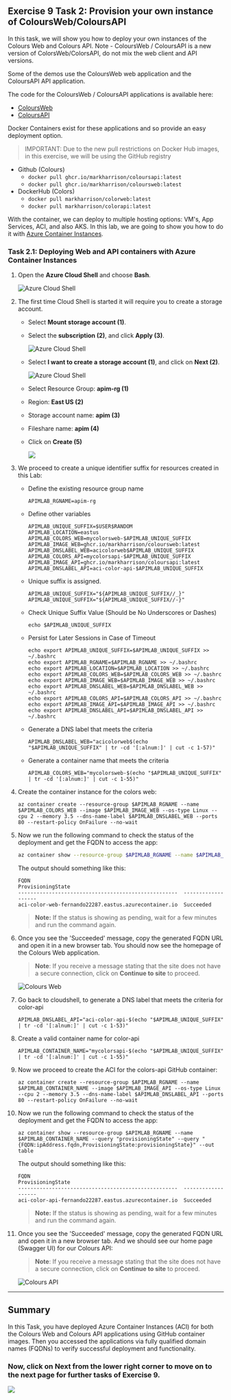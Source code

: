 ## Exercise 9 Task 2: Provision your own instance of ColoursWeb/ColoursAPI

In this task, we will show you how to deploy your own instances of the Colours Web and Colours API. Note - ColoursWeb / ColoursAPI is a new version of ColorsWeb/ColorsAPI, do not mix the web client and API versions.

Some of the demos use the ColoursWeb web application and the ColoursAPI API application. 

The code for the ColoursWeb / ColoursAPI applications is available here:

- [ColoursWeb](https://github.com/markharrison/ColoursWeb)
- [ColoursAPI](https://github.com/markharrison/ColoursAPI)

Docker Containers exist for these applications and so provide an easy deployment option.

> IMPORTANT: Due to the new pull restrictions on Docker Hub images, in this exercise, we will be using the GitHub registry

- Github (Colours)
  - `docker pull ghcr.io/markharrison/coloursapi:latest`
  - `docker pull ghcr.io/markharrison/coloursweb:latest`
- DockerHub (Colors)
  - `docker pull markharrison/colorweb:latest`
  - `docker pull markharrison/colorapi:latest`

With the container, we can deploy to multiple hosting options: VM's, App Services, ACI, and also AKS. In this lab, we are going to show you how to do it with [Azure Container Instances](https://docs.microsoft.com/en-us/azure/container-instances/).

### Task 2.1: Deploying Web and API containers with Azure Container Instances

1. Open the **Azure Cloud Shell** and choose **Bash**.

     ![Azure Cloud Shell](media/E9T2.1S1-0309.png)

1. The first time Cloud Shell is started it will require you to create a storage account.

   - Select **Mount storage account (1)**.
   - Select the **subscription (2)**, and click **Apply (3)**.

     ![Azure Cloud Shell](media/E9T2.1S2.1-0309.png)

   - Select **I want to create a storage account (1)**, and click on **Next (2)**.

     ![Azure Cloud Shell](media/E9T2.1S2.2-0309.png)

   - Select Resource Group: **apim-rg (1)**
   - Region: **East US (2)**
   - Storage account name: **apim<inject key="Deployment ID" enableCopy="false" /> (3)**
   - Fileshare name: **apim (4)**
   - Click on **Create (5)**

       ![](media/E9T2.1S2.3-0309.png)
   
1. We proceed to create a unique identifier suffix for resources created in this Lab:

   - Define the existing resource group name

     ```
     APIMLAB_RGNAME=apim-rg
     ```

   - Define other variables

     ```
     APIMLAB_UNIQUE_SUFFIX=$USER$RANDOM
     APIMLAB_LOCATION=eastus
     APIMLAB_COLORS_WEB=mycolorsweb-$APIMLAB_UNIQUE_SUFFIX
     APIMLAB_IMAGE_WEB=ghcr.io/markharrison/coloursweb:latest
     APIMLAB_DNSLABEL_WEB=acicolorweb$APIMLAB_UNIQUE_SUFFIX
     APIMLAB_COLORS_API=mycolorsapi-$APIMLAB_UNIQUE_SUFFIX
     APIMLAB_IMAGE_API=ghcr.io/markharrison/coloursapi:latest
     APIMLAB_DNSLABEL_API=aci-color-api-$APIMLAB_UNIQUE_SUFFIX
     ```

   - Unique suffix is assigned.

     ```
     APIMLAB_UNIQUE_SUFFIX="${APIMLAB_UNIQUE_SUFFIX//_}"
     APIMLAB_UNIQUE_SUFFIX="${APIMLAB_UNIQUE_SUFFIX//-}"
     ```

   - Check Unique Suffix Value (Should be No Underscores or Dashes)

     ```
     echo $APIMLAB_UNIQUE_SUFFIX
     ```

   - Persist for Later Sessions in Case of Timeout

     ```
     echo export APIMLAB_UNIQUE_SUFFIX=$APIMLAB_UNIQUE_SUFFIX >> ~/.bashrc
     echo export APIMLAB_RGNAME=$APIMLAB_RGNAME >> ~/.bashrc
     echo export APIMLAB_LOCATION=$APIMLAB_LOCATION >> ~/.bashrc
     echo export APIMLAB_COLORS_WEB=$APIMLAB_COLORS_WEB >> ~/.bashrc
     echo export APIMLAB_IMAGE_WEB=$APIMLAB_IMAGE_WEB >> ~/.bashrc
     echo export APIMLAB_DNSLABEL_WEB=$APIMLAB_DNSLABEL_WEB >> ~/.bashrc
     echo export APIMLAB_COLORS_API=$APIMLAB_COLORS_API >> ~/.bashrc
     echo export APIMLAB_IMAGE_API=$APIMLAB_IMAGE_API >> ~/.bashrc
     echo export APIMLAB_DNSLABEL_API=$APIMLAB_DNSLABEL_API >> ~/.bashrc
     ```

   - Generate a DNS label that meets the criteria

     ```
     APIMLAB_DNSLABEL_WEB="acicolorweb$(echo "$APIMLAB_UNIQUE_SUFFIX" | tr -cd '[:alnum:]' | cut -c 1-57)"
     ```

   - Generate a container name that meets the criteria

     ```
     APIMLAB_COLORS_WEB="mycolorsweb-$(echo "$APIMLAB_UNIQUE_SUFFIX" | tr -cd '[:alnum:]' | cut -c 1-55)"
     ```

1. Create the container instance for the colors web:

      ```  
      az container create --resource-group $APIMLAB_RGNAME --name $APIMLAB_COLORS_WEB --image $APIMLAB_IMAGE_WEB --os-type Linux --cpu 2 --memory 3.5 --dns-name-label $APIMLAB_DNSLABEL_WEB --ports 80 --restart-policy OnFailure --no-wait
      ```

1. Now we run the following command to check the status of the deployment and get the FQDN to access the app:

    ```bash
    az container show --resource-group $APIMLAB_RGNAME --name $APIMLAB_COLORS_WEB --query "{FQDN:ipAddress.fqdn,ProvisioningState:provisioningState}" --out table
    ```

    The output should something like this:

      ```
      FQDN                                                  ProvisioningState
      ----------------------------------------------------  -------------------
      aci-color-web-fernando22287.eastus.azurecontainer.io  Succeeded
      ```

      >**Note:** If the status is showing as pending, wait for a few minutes and run the command again.

1. Once you see the 'Succeeded' message, copy the generated FQDN URL and open it in a new browser tab. You should now see the homepage of the Colours Web application.

   >**Note**: If you receive a message stating that the site does not have a secure connection, click on **Continue to site** to proceed.

      ![Colours Web](media/02.png)

1. Go back to cloudshell, to generate a DNS label that meets the criteria for color-api
  
     ```
     APIMLAB_DNSLABEL_API="aci-color-api-$(echo "$APIMLAB_UNIQUE_SUFFIX" | tr -cd '[:alnum:]' | cut -c 1-53)"
     ```

1. Create a valid container name for color-api

     ```
     APIMLAB_CONTAINER_NAME="mycolorsapi-$(echo "$APIMLAB_UNIQUE_SUFFIX" | tr -cd '[:alnum:]' | cut -c 1-55)"
     ```

1. Now we proceed to create the ACI for the colors-api GitHub container:

   ```
   az container create --resource-group $APIMLAB_RGNAME --name $APIMLAB_CONTAINER_NAME --image $APIMLAB_IMAGE_API --os-type Linux --cpu 2 --memory 3.5 --dns-name-label $APIMLAB_DNSLABEL_API --ports 80 --restart-policy OnFailure --no-wait
   ```

1. Now we run the following command to check the status of the deployment and get the FQDN to access the app:

   ```
   az container show --resource-group $APIMLAB_RGNAME --name $APIMLAB_CONTAINER_NAME --query "provisioningState" --query "{FQDN:ipAddress.fqdn,ProvisioningState:provisioningState}" --out table
   ```

   The output should something like this:

   ```
   FQDN                                                  ProvisioningState
   ----------------------------------------------------  -------------------
   aci-color-api-fernando22287.eastus.azurecontainer.io  Succeeded
   ```

    >**Note:** If the status is showing as pending, wait for a few minutes and run the command again.  

1. Once you see the 'Succeeded' message, copy the generated FQDN URL and open it in a new browser tab. And we should see our home page (Swagger UI) for our Colours API:

   >**Note**: If you receive a message stating that the site does not have a secure connection, click on **Continue to site** to proceed.

   ![Colours API](media/03.png)
---
## Summary

In this Task, you have deployed Azure Container Instances (ACI) for both the Colours Web and Colours API applications using GitHub container images. Then you accessed the applications via fully qualified domain names (FQDNs) to verify successful deployment and functionality.

### Now, click on Next from the lower right corner to move on to the next page for further tasks of Exercise 9.

  ![](../gs/media/api-07.png)
